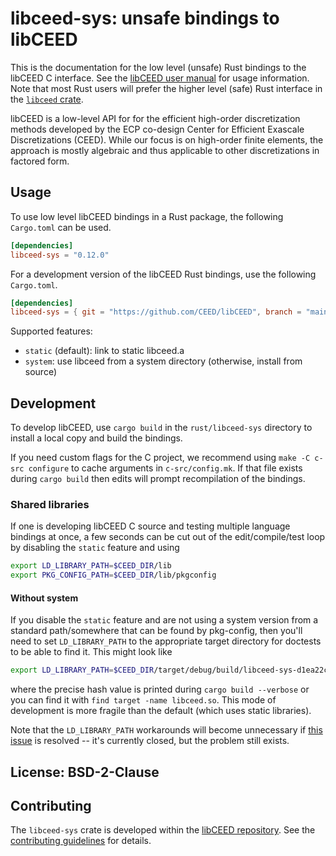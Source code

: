 # libceed-sys: unsafe bindings to libCEED

This is the documentation for the low level (unsafe) Rust bindings to the libCEED C interface.
See the [libCEED user manual](https://libceed.org) for usage information.
Note that most Rust users will prefer the higher level (safe) Rust interface in the [`libceed` crate](https://docs.rs/libceed).

libCEED is a low-level API for for the efficient high-order discretization methods developed by the ECP co-design Center for Efficient Exascale Discretizations (CEED).
While our focus is on high-order finite elements, the approach is mostly algebraic and thus applicable to other discretizations in factored form.

## Usage

To use low level libCEED bindings in a Rust package, the following `Cargo.toml` can be used.
```toml
[dependencies]
libceed-sys = "0.12.0"
```

For a development version of the libCEED Rust bindings, use the following `Cargo.toml`.
```toml
[dependencies]
libceed-sys = { git = "https://github.com/CEED/libCEED", branch = "main" }
```

Supported features:
* `static` (default): link to static libceed.a
* `system`: use libceed from a system directory (otherwise, install from source)

## Development

To develop libCEED, use `cargo build` in the `rust/libceed-sys` directory to install a local copy and build the bindings.

If you need custom flags for the C project, we recommend using `make -C c-src configure` to cache arguments in `c-src/config.mk`.
If that file exists during `cargo build` then edits will prompt recompilation of the bindings.

### Shared libraries
If one is developing libCEED C source and testing multiple language bindings at once, a few seconds can be cut out of the edit/compile/test loop by disabling the `static` feature and using

```bash
export LD_LIBRARY_PATH=$CEED_DIR/lib
export PKG_CONFIG_PATH=$CEED_DIR/lib/pkgconfig
```

#### Without system
If you disable the `static` feature and are not using a system version from a standard path/somewhere that can be found by pkg-config, then you'll need to set `LD_LIBRARY_PATH` to the appropriate target directory for doctests to be able to find it.
This might look like

```bash
export LD_LIBRARY_PATH=$CEED_DIR/target/debug/build/libceed-sys-d1ea22c6e1ad3f23/out/lib
```

where the precise hash value is printed during `cargo build --verbose` or you can find it with `find target -name libceed.so`.
This mode of development is more fragile than the default (which uses static libraries).

Note that the `LD_LIBRARY_PATH` workarounds will become unnecessary if [this issue](https://github.com/rust-lang/cargo/issues/1592) is resolved -- it's currently closed, but the problem still exists.

## License: BSD-2-Clause

## Contributing

The `libceed-sys` crate is developed within the [libCEED repository](https://github.com/CEED/libCEED).
See the [contributing guidelines](https://libceed.org/en/latest/CONTRIBUTING/) for details.
